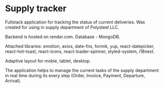 # Supply tracker

Fullstack application for tracking the status of current deliveries. Was created
for using in supply department of Polysteel LLC.

Backend is hosted on render.com. Database - MongoDB.

Attached libraries: emotion, axios, date-fns, formik, yup, react-datepicker,
react-hot-toast, react-icons, react-loader-spinner, styled-system, i18next.

Adaptive layout for mobie, tablet, desktop.

The application helps to manage the current tasks of the supply department in
real time during its every step (Order, Invoice, Payment, Departure, Arrival).
